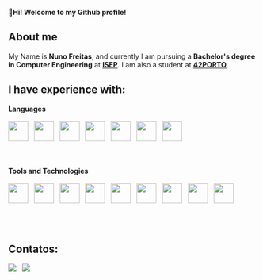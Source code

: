 👋**Hi! Welcome to my Github profile!**

## About me ##

My Name is **Nuno Freitas**, and currently I am pursuing a **Bachelor's degree in Computer Engineering** at **[ISEP](https://www.isep.ipp.pt/)**.
I am also a student at **[42PORTO](https://www.42porto.com/)**.

## I have experience with: ##
 **Languages**
 <br><br>
   <img src="https://cdn.jsdelivr.net/gh/devicons/devicon@latest/icons/csharp/csharp-original.svg"  width="40" height="40"/> &nbsp;
   <img src="https://cdn.jsdelivr.net/gh/devicons/devicon@latest/icons/c/c-original.svg" width="40" height="40"/> &nbsp;
   <img src="https://cdn.jsdelivr.net/gh/devicons/devicon@latest/icons/java/java-original-wordmark.svg" width="40" height="40"/> &nbsp;
   <img src="https://cdn.jsdelivr.net/gh/devicons/devicon@latest/icons/javascript/javascript-original.svg" width="40" height="40"/> &nbsp;
   <img src="https://cdn.jsdelivr.net/gh/devicons/devicon@latest/icons/microsoftsqlserver/microsoftsqlserver-original-wordmark.svg" width="40" height="40"/> &nbsp;
   <img src="https://cdn.jsdelivr.net/gh/devicons/devicon@latest/icons/css3/css3-original-wordmark.svg" width="40" height="40"/> &nbsp;
   <img src="https://cdn.jsdelivr.net/gh/devicons/devicon@latest/icons/html5/html5-original-wordmark.svg" width="40" height="40"/> &nbsp;
          
 <br><br>
 **Tools and Technologies**
 <br><br>
  <img src="https://cdn.jsdelivr.net/gh/devicons/devicon@latest/icons/bash/bash-plain.svg" width="40" height="40"/> &nbsp;
  <img src="https://cdn.jsdelivr.net/gh/devicons/devicon@latest/icons/intellij/intellij-original.svg" width="40" height="40"/> &nbsp;
  <img src="https://cdn.jsdelivr.net/gh/devicons/devicon@latest/icons/visualstudio/visualstudio-original.svg" width="40" height="40"/> &nbsp;
  <img src="https://cdn.jsdelivr.net/gh/devicons/devicon@latest/icons/vscode/vscode-original.svg" width="40" height="40"/> &nbsp;
  <img src="https://cdn.jsdelivr.net/gh/devicons/devicon@latest/icons/ubuntu/ubuntu-original-wordmark.svg" width="40" height="40"/> &nbsp;
  <img src="https://cdn.jsdelivr.net/gh/devicons/devicon@latest/icons/dot-net/dot-net-original-wordmark.svg" width="40" height="40"/> &nbsp;
  <img src="https://cdn.jsdelivr.net/gh/devicons/devicon@latest/icons/bootstrap/bootstrap-plain-wordmark.svg" width="40" height="40"/> &nbsp;
  <img src="https://cdn.jsdelivr.net/gh/devicons/devicon@latest/icons/github/github-original-wordmark.svg"  width="40" height="40"/> &nbsp;
  <img src="https://cdn.jsdelivr.net/gh/devicons/devicon@latest/icons/slack/slack-original.svg" width="40" height="40"/> &nbsp;


 <br><br>
## Contatos: ##

<a href = "mailto:nuno.rafael.neto.freitas@gmail.com"><img loading="lazy" src="https://img.shields.io/badge/Gmail-D14836?style=for-the-badge&logo=gmail&logoColor=white" target="_blank"></a> &nbsp;
<a href="https://www.linkedin.com/in/nunorafaelnetofreitas" target="_blank"><img loading="lazy" src="https://img.shields.io/badge/-LinkedIn-%230077B5?style=for-the-badge&logo=linkedin&logoColor=white" target="_blank"></a> &nbsp;


